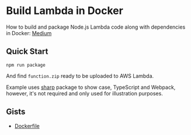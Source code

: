 # Build Lambda in Docker

How to build and package Node.js Lambda code along with dependencies in Docker:
[Medium](https://loginov-rocks.medium.com/building-node-js-lambda-with-dependencies-in-a-docker-container-68e7cb81c9a7)

## Quick Start

```shell
npm run package
```

And find `function.zip` ready to be uploaded to AWS Lambda.

Example uses [sharp](https://www.npmjs.com/package/sharp) package to show case, TypeScript and Webpack, however, it's not required and only used for illustration purposes.

## Gists

* [Dockerfile](https://gist.github.com/loginov-rocks/cd6ccbc585b17a63419c806c0b706682)
